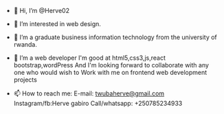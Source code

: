 - 👋 Hi, I’m @Herve02
- 👀 I’m interested in web design.
- 🌱 I’m a graduate business information technology from the university of rwanda.
- 💞️ I’m a web developer
I'm good at html5,css3,js,react bootstrap,wordPress
And I'm looking forward to collaborate with any one who would wish to
Work with me on frontend web development projects 

- 📫 How to reach me: E-mail: twubaherve@gmail.com
             Instagram/fb:Herve gabiro
             Call/whatsapp: +250785234933
              

<!---
Herve02/Herve02 is a ✨ special ✨ repository because its `README.md` (this file) appears on your GitHub profile.
You can click the Preview link to take a look at your changes.
--->

